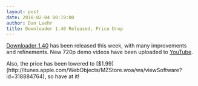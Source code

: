 ```yaml
---
layout: post
date: 2010-02-04 00:19:00
author: Dan Leehr
title: Downloader 1.40 Released, Price Drop
---
```


[Downloader 1.40](/downloader) has been released this week, with many improvements and refinements.  New 720p demo videos have been uploaded to [YouTube](/downloadervideos).

<p>Also, the price has been lowered to [$1.99](http://itunes.apple.com/WebObjects/MZStore.woa/wa/viewSoftware?id=318884764), so have at it!
